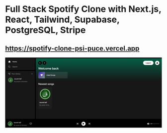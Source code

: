 # Full Stack Spotify Clone with Next.js, React, Tailwind, Supabase, PostgreSQL, Stripe

## https://spotify-clone-psi-puce.vercel.app

![Alt text](screencapturee.png)